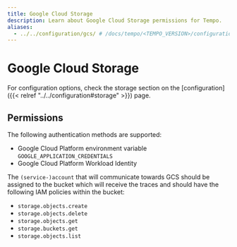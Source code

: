 ```yaml
---
title: Google Cloud Storage
description: Learn about Google Cloud Storage permissions for Tempo.
aliases:
  - ../../configuration/gcs/ # /docs/tempo/<TEMPO_VERSION>/configuration/gcs/
---
```


# Google Cloud Storage

For configuration options, check the storage section on the [configuration]({{< relref "../../configuration#storage" >}}) page.

## Permissions

The following authentication methods are supported:

- Google Cloud Platform environment variable `GOOGLE_APPLICATION_CREDENTIALS`
- Google Cloud Platform Workload Identity

The `(service-)account` that will communicate towards GCS should be assigned to the bucket which will receive the traces and should have the following IAM policies within the bucket:

- `storage.objects.create`
- `storage.objects.delete`
- `storage.objects.get`
- `storage.buckets.get`
- `storage.objects.list`
